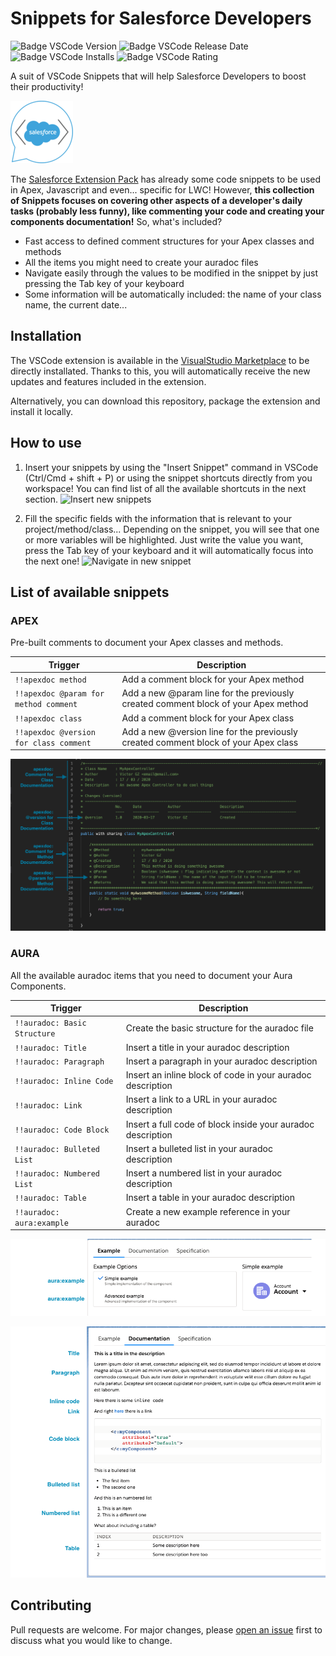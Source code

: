 # Snippets for Salesforce Developers

![Badge VSCode Version](https://img.shields.io/visual-studio-marketplace/v/victorgz.snippets-for-salesforce-devs?style=flat-square)
![Badge VSCode Release Date](https://img.shields.io/github/release-date/victorgz/vscode-snippets-for-salesforce?style=flat-square)
![Badge VSCode Installs](https://img.shields.io/visual-studio-marketplace/i/victorgz.snippets-for-salesforce-devs?style=flat-square)
![Badge VSCode Rating](https://img.shields.io/visual-studio-marketplace/r/victorgz.snippets-for-salesforce-devs?style=flat-square)

A suit of VSCode Snippets that will help Salesforce Developers to boost their productivity!

![Extension icon](./img/icon100.png)

The [Salesforce Extension Pack](https://marketplace.visualstudio.com/items?itemName=salesforce.salesforcedx-vscode) has already some code snippets to be used in Apex, Javascript and even... specific for LWC! However, **this collection of Snippets focuses on covering other aspects of a developer's daily tasks (probably less funny), like commenting your code and creating your components documentation!** So, what's included?

- Fast access to defined comment structures for your Apex classes and methods
- All the items you might need to create your auradoc files
- Navigate easily through the values to be modified in the snippet by just pressing the Tab key of your keyboard
- Some information will be automatically included: the name of your class name, the current date...

## Installation

The VSCode extension is available in the [VisualStudio Marketplace](https://marketplace.visualstudio.com/items?itemName=victorgz.snippets-for-salesforce-devs) to be directly installated. Thanks to this, you will automatically receive the new updates and features included in the extension.

Alternatively, you can download this repository, package the extension and install it locally.

## How to use
  
1. Insert your snippets by using the "Insert Snippet" command in VSCode (Ctrl/Cmd + shift + P) or using the snippet shortcuts directly from you workspace! You can find list of all the available shortcuts in the next section.
![Insert new snippets](./img/howto_insert.gif)

2. Fill the specific fields with the information that is relevant to your project/method/class... Depending on the snippet, you will see that one or more variables will be highlighted. Just write the value you want, press the Tab key of your keyboard and it will automatically focus into the next one!
![Navigate in new snippet](./img/howto_navigation.gif)

## List of available snippets
### APEX
Pre-built comments to document your Apex classes and methods.

|Trigger| Description |
|--|--|
|`!!apexdoc method`|Add a comment block for your Apex method
|`!!apexdoc @param for method comment`|Add a new @param line for the previously created comment block of your Apex method
|`!!apexdoc class`|Add a comment block for your Apex class
|`!!apexdoc @version for class comment`|Add a new @version line for the previously created comment block of your Apex class

![apexdoc Snippets](./img/apex_examples.png)
  

### AURA
All the available auradoc items that you need to document your Aura Components.

|Trigger | Description |
|--|--|
|`!!auradoc: Basic Structure`|Create the basic structure for the auradoc file
|`!!auradoc: Title`|Insert a title in your auradoc description
|`!!auradoc: Paragraph`|Insert a paragraph in your auradoc description
|`!!auradoc: Inline Code`|Insert an inline block of code in your auradoc description
|`!!auradoc: Link`|Insert a link to a URL in your auradoc description
|`!!auradoc: Code Block`|Insert a full code of block inside your auradoc description
|`!!auradoc: Bulleted List`| Insert a bulleted list in your auradoc description
|`!!auradoc: Numbered List`| Insert a numbered list in your auradoc description
|`!!auradoc: Table`| Insert a table in your auradoc description
|`!!auradoc: aura:example`| Create a new example reference in your auradoc

![auradoc Snippets - Examples](./img/aura_examples.png)

![auradoc Snippets - Documentation](./img/aura_documentation.png)

## Contributing
Pull requests are welcome. For major changes, please [open an issue](https://github.com/victorgz/vscode-snippets-for-salesforce/issues) first to discuss what you would like to change.